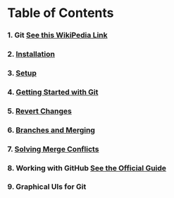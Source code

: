 # Table of Contents
### 1. Git [See this WikiPedia Link](http://en.wikipedia.org/wiki/Git_(software))
### 2. [Installation](https://github.com/Hindol/git-tutorial/blob/master/INSTALLATION.md)
### 3. [Setup](https://github.com/Hindol/git-tutorial/blob/master/SETUP.md)
### 4. [Getting Started with Git](https://github.com/Hindol/git-tutorial/blob/master/GETTING-STARTED-WITH-GIT.md)
### 5. [Revert Changes](https://github.com/Hindol/git-tutorial/blob/master/REVERT-CHANGES.md)
### 6. [Branches and Merging](https://github.com/Hindol/git-tutorial/blob/master/BRANCHES-AND-MERGING.md)
### 7. [Solving Merge Conflicts](https://github.com/Hindol/git-tutorial/blob/master/SOLVING-MERGE-CONFLICTS.md)
### 8. Working with GitHub [See the Official Guide](https://help.github.com/articles/create-a-repo)
### 9. Graphical UIs for Git